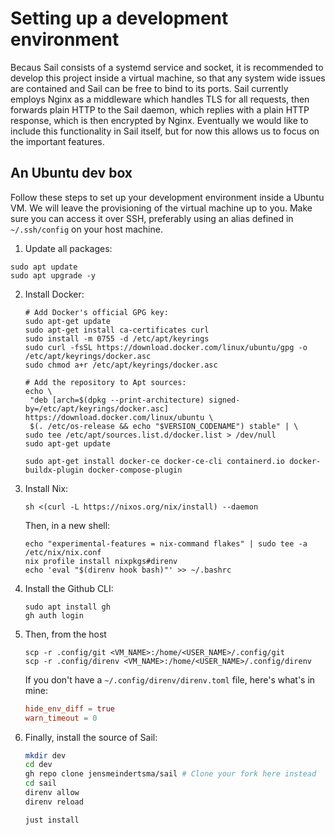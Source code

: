 # Setting up a development environment

Becaus Sail consists of a systemd service and socket, it is recommended to develop this project inside a virtual machine, so that any system wide issues are contained and Sail can be free to bind to its ports. Sail currently employs Nginx as a middleware which handles TLS for all requests, then forwards plain HTTP to the Sail daemon, which replies with a plain HTTP response, which is then encrypted by Nginx. Eventually we would like to include this functionality in Sail itself, but for now this allows us to focus on the important features.

## An Ubuntu dev box

Follow these steps to set up your development environment inside a Ubuntu VM. We will leave the provisioning of the virtual machine up to you. Make sure you can access it over SSH, preferably using an alias defined in `~/.ssh/config` on your host machine.

1. Update all packages:
  ```
  sudo apt update
  sudo apt upgrade -y
  ```

2. Install Docker:
   ```
   # Add Docker's official GPG key:
   sudo apt-get update
   sudo apt-get install ca-certificates curl
   sudo install -m 0755 -d /etc/apt/keyrings
   sudo curl -fsSL https://download.docker.com/linux/ubuntu/gpg -o /etc/apt/keyrings/docker.asc
   sudo chmod a+r /etc/apt/keyrings/docker.asc
  
   # Add the repository to Apt sources:
   echo \
    "deb [arch=$(dpkg --print-architecture) signed-by=/etc/apt/keyrings/docker.asc] https://download.docker.com/linux/ubuntu \
    $(. /etc/os-release && echo "$VERSION_CODENAME") stable" | \
   sudo tee /etc/apt/sources.list.d/docker.list > /dev/null
   sudo apt-get update
   ```
   ```
   sudo apt-get install docker-ce docker-ce-cli containerd.io docker-buildx-plugin docker-compose-plugin
   ```

3. Install Nix:
   ```
   sh <(curl -L https://nixos.org/nix/install) --daemon
   ```
   Then, in a new shell:
   ```
   echo "experimental-features = nix-command flakes" | sudo tee -a /etc/nix/nix.conf
   nix profile install nixpkgs#direnv
   echo 'eval "$(direnv hook bash)"' >> ~/.bashrc
   ```

4. Install the Github CLI:
   ```
   sudo apt install gh
   gh auth login
   ```

5. Then, from the host
   ```
   scp -r .config/git <VM_NAME>:/home/<USER_NAME>/.config/git
   scp -r .config/direnv <VM_NAME>:/home/<USER_NAME>/.config/direnv
   ```
   If you don't have a `~/.config/direnv/direnv.toml` file, here's what's in mine:
   ```toml
   hide_env_diff = true
   warn_timeout = 0
   ```

6. Finally, install the source of Sail:
   ```sh
   mkdir dev
   cd dev
   gh repo clone jensmeindertsma/sail # Clone your fork here instead
   cd sail
   direnv allow
   direnv reload
   ```
   ```
   just install
   ```
